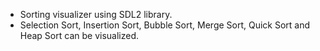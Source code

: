 - Sorting visualizer using SDL2 library.
- Selection Sort, Insertion Sort, Bubble Sort, Merge Sort, Quick Sort and Heap Sort can be visualized.